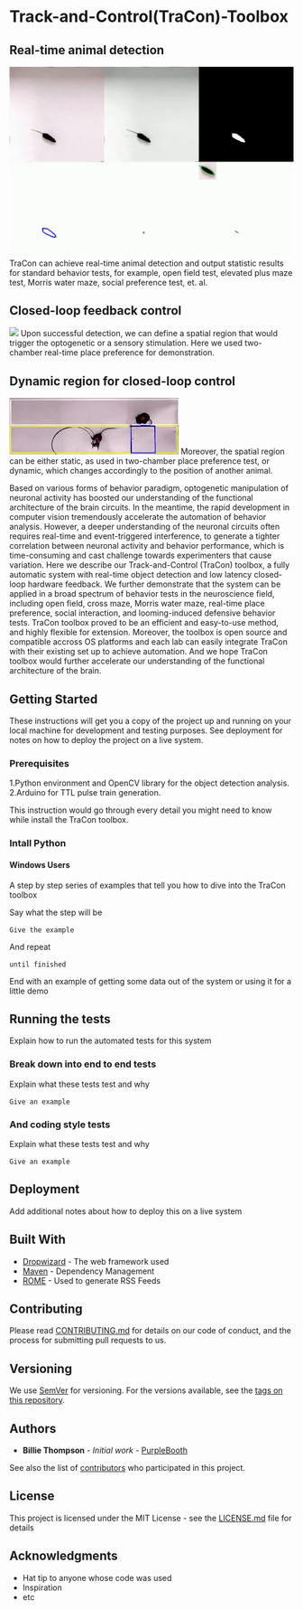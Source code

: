# Track-and-Control(TraCon)-Toolbox
## Real-time animal detection
![](Gif_folder/demo_1.gif)
TraCon can achieve real-time animal detection and output statistic results for standard behavior tests, for example, open field test, elevated plus maze test, Morris water maze, social preference test, et. al.

## Closed-loop feedback control
![](Gif_folder/Demo_closedLoop.gif)
Upon successful detection, we can define a spatial region that would trigger the optogenetic or a sensory stimulation. Here we used two-chamber real-time place preference for demonstration.

## Dynamic region for closed-loop control
![](Gif_folder/demo_social.gif)
Moreover, the spatial region can be either static, as used in two-chamber place preference test, or dynamic, which changes accordingly to the position of another animal.    


Based on various forms of behavior paradigm, optogenetic manipulation of neuronal activity has boosted our understanding of the functional architecture of the brain circuits. In the meantime, the rapid development in computer vision tremendously accelerate the automation of behavior analysis. However, a deeper understanding of the neuronal circuits often requires real-time and event-triggered interference, to generate a tighter correlation between neuronal activity and behavior performance, which is time-consuming and cast challenge towards experimenters that cause variation. Here we describe our Track-and-Control (TraCon) toolbox, a fully automatic system with real-time object detection and low latency closed-loop hardware feedback. We further demonstrate that the system can be applied in a broad spectrum of behavior tests in the neuroscience field, including open field, cross maze, Morris water maze, real-time place preference, social interaction, and looming-induced defensive behavior tests. TraCon toolbox proved to be an efficient and easy-to-use method, and highly flexible for extension. Moreover, the toolbox is open source and compatible accross OS platforms and each lab can easily integrate TraCon with their existing set up to achieve automation. And we hope TraCon toolbox would further accelerate our understanding of the functional architecture of the brain. 

## Getting Started

These instructions will get you a copy of the project up and running on your local machine for development and testing purposes. See deployment for notes on how to deploy the project on a live system.

### Prerequisites

1.Python environment and OpenCV library for the object detection analysis.
2.Arduino for TTL pulse train generation.

This instruction would go through every detail you might need to know while install the TraCon toolbox.


### Intall Python

#### Windows Users
A step by step series of examples that tell you how to dive into the TraCon toolbox

Say what the step will be

```
Give the example
```

And repeat

```
until finished
```

End with an example of getting some data out of the system or using it for a little demo

## Running the tests

Explain how to run the automated tests for this system

### Break down into end to end tests

Explain what these tests test and why

```
Give an example
```

### And coding style tests

Explain what these tests test and why

```
Give an example
```

## Deployment

Add additional notes about how to deploy this on a live system

## Built With

* [Dropwizard](http://www.dropwizard.io/1.0.2/docs/) - The web framework used
* [Maven](https://maven.apache.org/) - Dependency Management
* [ROME](https://rometools.github.io/rome/) - Used to generate RSS Feeds

## Contributing

Please read [CONTRIBUTING.md](https://gist.github.com/PurpleBooth/b24679402957c63ec426) for details on our code of conduct, and the process for submitting pull requests to us.

## Versioning

We use [SemVer](http://semver.org/) for versioning. For the versions available, see the [tags on this repository](https://github.com/your/project/tags). 

## Authors

* **Billie Thompson** - *Initial work* - [PurpleBooth](https://github.com/PurpleBooth)

See also the list of [contributors](https://github.com/your/project/contributors) who participated in this project.

## License

This project is licensed under the MIT License - see the [LICENSE.md](LICENSE.md) file for details

## Acknowledgments

* Hat tip to anyone whose code was used
* Inspiration
* etc
